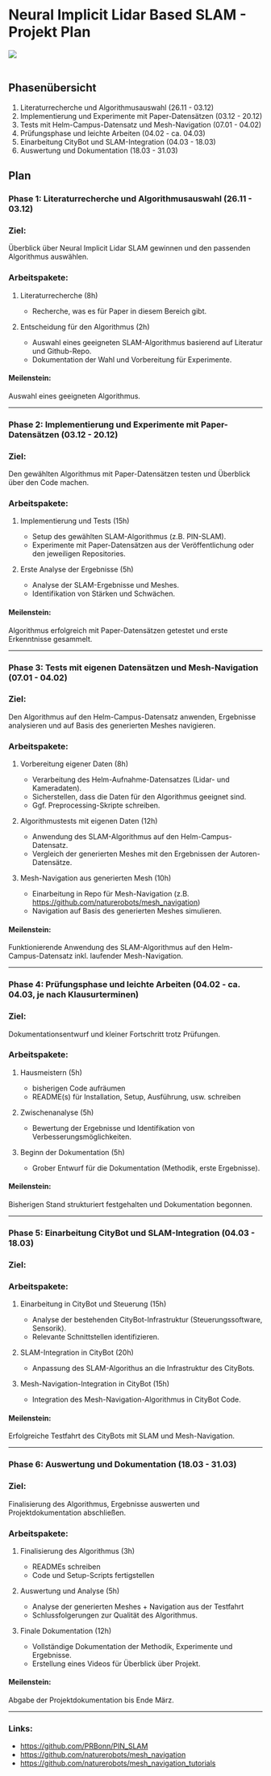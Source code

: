# Neural Implicit Lidar Based SLAM - Projekt Plan

<img src="docs/images/neural_implicit_slam_project_plan.png" /><br><br>

## Phasenübersicht

1. Literaturrecherche und Algorithmusauswahl (26.11 - 03.12)
2. Implementierung und Experimente mit Paper-Datensätzen (03.12 - 20.12)
3. Tests mit Helm-Campus-Datensatz und Mesh-Navigation (07.01 - 04.02)
4. Prüfungsphase und leichte Arbeiten (04.02 - ca. 04.03)
5. Einarbeitung CityBot und SLAM-Integration (04.03 - 18.03)
6. Auswertung und Dokumentation (18.03 - 31.03)

## Plan

### Phase 1: Literaturrecherche und Algorithmusauswahl (26.11 - 03.12)

### Ziel: 
Überblick über Neural Implicit Lidar SLAM gewinnen und den passenden Algorithmus auswählen.

### Arbeitspakete:
1. Literaturrecherche (8h)
    - Recherche, was es für Paper in diesem Bereich gibt.

2. Entscheidung für den Algorithmus (2h)
    - Auswahl eines geeigneten SLAM-Algorithmus basierend auf Literatur und Github-Repo.
    - Dokumentation der Wahl und Vorbereitung für Experimente.

#### Meilenstein: 
Auswahl eines geeigneten Algorithmus.

___________________________________

### Phase 2: Implementierung und Experimente mit Paper-Datensätzen (03.12 - 20.12)

### Ziel: 
Den gewählten Algorithmus mit Paper-Datensätzen testen und Überblick über den Code machen.

### Arbeitspakete:
1. Implementierung und Tests (15h)
    - Setup des gewählten SLAM-Algorithmus (z.B. PIN-SLAM).
    - Experimente mit Paper-Datensätzen aus der Veröffentlichung oder den jeweiligen Repositories.

2. Erste Analyse der Ergebnisse (5h)
    - Analyse der SLAM-Ergebnisse und Meshes.
    - Identifikation von Stärken und Schwächen.

#### Meilenstein:
Algorithmus erfolgreich mit Paper-Datensätzen getestet und erste Erkenntnisse gesammelt.

___________________________________

### Phase 3: Tests mit eigenen Datensätzen und Mesh-Navigation (07.01 - 04.02)

### Ziel: 
Den Algorithmus auf den Helm-Campus-Datensatz anwenden, Ergebnisse analysieren und auf Basis des generierten Meshes navigieren.

### Arbeitspakete:
1. Vorbereitung eigener Daten (8h)
    - Verarbeitung des Helm-Aufnahme-Datensatzes (Lidar- und Kameradaten).
    - Sicherstellen, dass die Daten für den Algorithmus geeignet sind.
    - Ggf. Preprocessing-Skripte schreiben.

2. Algorithmustests mit eigenen Daten (12h)
    - Anwendung des SLAM-Algorithmus auf den Helm-Campus-Datensatz.
    - Vergleich der generierten Meshes mit den Ergebnissen der Autoren-Datensätze.

3. Mesh-Navigation aus generierten Mesh (10h)
    - Einarbeitung in Repo für Mesh-Navigation (z.B. https://github.com/naturerobots/mesh_navigation)
    - Navigation auf Basis des generierten Meshes simulieren.


#### Meilenstein:
Funktionierende Anwendung des SLAM-Algorithmus auf den Helm-Campus-Datensatz inkl. laufender Mesh-Navigation.

___________________________________

### Phase 4: Prüfungsphase und leichte Arbeiten (04.02 - ca. 04.03, je nach Klausurterminen)

### Ziel: 
Dokumentationsentwurf und kleiner Fortschritt trotz Prüfungen.

### Arbeitspakete:
1. Hausmeistern (5h)
    - bisherigen Code aufräumen
    - README(s) für Installation, Setup, Ausführung, usw. schreiben

2. Zwischenanalyse (5h)
    - Bewertung der Ergebnisse und Identifikation von Verbesserungsmöglichkeiten.

3. Beginn der Dokumentation (5h)
    - Grober Entwurf für die Dokumentation (Methodik, erste Ergebnisse).


#### Meilenstein:
Bisherigen Stand strukturiert festgehalten und Dokumentation begonnen.

___________________________________

### Phase 5: Einarbeitung CityBot und SLAM-Integration (04.03 - 18.03)

### Ziel: 

### Arbeitspakete:
1. Einarbeitung in CityBot und Steuerung (15h)
    - Analyse der bestehenden CityBot-Infrastruktur (Steuerungssoftware, Sensorik).
    - Relevante Schnittstellen identifizieren.

2. SLAM-Integration in CityBot (20h)
    - Anpassung des SLAM-Algorithus an die Infrastruktur des CityBots.

3. Mesh-Navigation-Integration in CityBot (15h)
    - Integration des Mesh-Navigation-Algorithmus in CityBot Code.

#### Meilenstein:
Erfolgreiche Testfahrt des CityBots mit SLAM und Mesh-Navigation.

___________________________________

### Phase 6: Auswertung und Dokumentation (18.03 - 31.03)

### Ziel: 
Finalisierung des Algorithmus, Ergebnisse auswerten und Projektdokumentation abschließen.

### Arbeitspakete:
1. Finalisierung des Algorithmus (3h)
    - READMEs schreiben
    - Code und Setup-Scripts fertigstellen

2. Auswertung und Analyse (5h)
    - Analyse der generierten Meshes + Navigation aus der Testfahrt
    - Schlussfolgerungen zur Qualität des Algorithmus.

3. Finale Dokumentation (12h)
    - Vollständige Dokumentation der Methodik, Experimente und Ergebnisse.
    - Erstellung eines Videos für Überblick über Projekt.

#### Meilenstein:
Abgabe der Projektdokumentation bis Ende März.

___________________________________

### Links:
- https://github.com/PRBonn/PIN_SLAM
- https://github.com/naturerobots/mesh_navigation
- https://github.com/naturerobots/mesh_navigation_tutorials